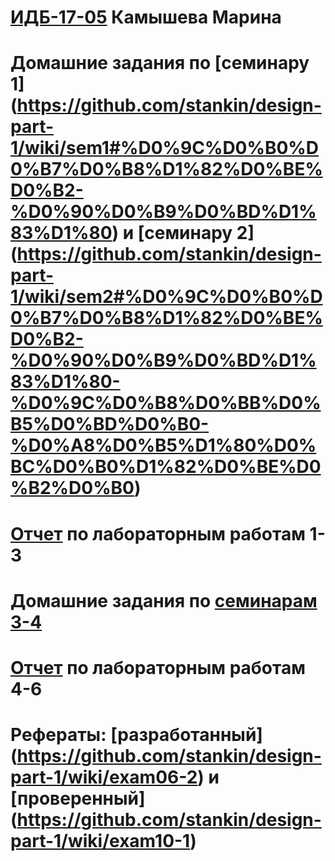 # [ИДБ-17-05](https://github.com/stankin/design-part-1/wiki/list-idb-17-05) Камышева Марина
# Домашние задания по [семинару 1] (https://github.com/stankin/design-part-1/wiki/sem1#%D0%9C%D0%B0%D0%B7%D0%B8%D1%82%D0%BE%D0%B2-%D0%90%D0%B9%D0%BD%D1%83%D1%80) и [семинару 2] (https://github.com/stankin/design-part-1/wiki/sem2#%D0%9C%D0%B0%D0%B7%D0%B8%D1%82%D0%BE%D0%B2-%D0%90%D0%B9%D0%BD%D1%83%D1%80-%D0%9C%D0%B8%D0%BB%D0%B5%D0%BD%D0%B0-%D0%A8%D0%B5%D1%80%D0%BC%D0%B0%D1%82%D0%BE%D0%B2%D0%B0)
# [Отчет]() по лабораторным работам 1-3
# Домашние задания по [семинарам 3-4]()
# [Отчет]() по лабораторным работам 4-6
# Рефераты: [разработанный] (https://github.com/stankin/design-part-1/wiki/exam06-2) и [проверенный] (https://github.com/stankin/design-part-1/wiki/exam10-1)
